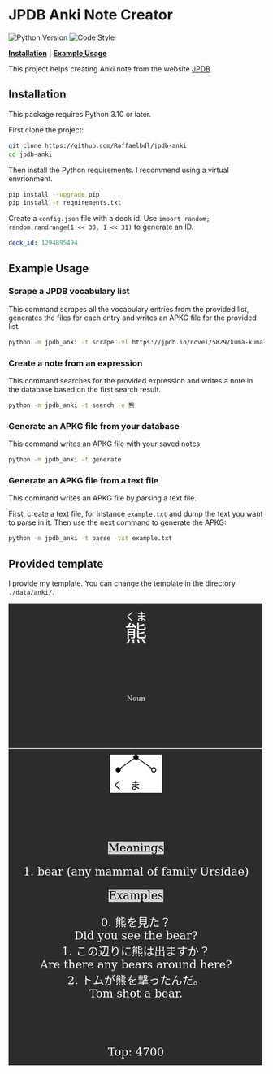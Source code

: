 # JPDB Anki Note Creator

![Python Version](https://img.shields.io/badge/Python->=3.10-blue)
![Code Style](https://img.shields.io/badge/Code_Style-black-black)

[**Installation**](#installation) 
| [**Example Usage**](#example-usage)

This project helps creating Anki note from the website [JPDB](https://jpdb.io/).

## Installation
This package requires Python 3.10 or later.

First clone the project:
```bash
git clone https://github.com/Raffaelbdl/jpdb-anki
cd jpdb-anki
```

Then install the Python requirements. I recommend using a virtual envrionment.
```bash
pip install --upgrade pip
pip install -r requirements.txt
```

Create a `config.json` file with a deck id. Use `import random; random.randrange(1 << 30, 1 << 31)` to generate an ID.
```yaml
deck_id: 1294895494
```

## Example Usage
### Scrape a JPDB vocabulary list

This command scrapes all the vocabulary entries from the provided list, generates the files for each entry and writes an APKG file for the provided list.

```bash
python -m jpdb_anki -t scrape -vl https://jpdb.io/novel/5829/kuma-kuma-kuma-bear/vocabulary-list
```

### Create a note from an expression

This command searches for the provided expression and writes a note in the database based on the first search result.

```bash
python -m jpdb_anki -t search -e 熊
```

### Generate an APKG file from your database

This command writes an APKG file with your saved notes.

```bash
python -m jpdb_anki -t generate
```

### Generate an APKG file from a text file

This command writes an APKG file by parsing a text file.

First, create a text file, for instance `example.txt` and dump the text you want to parse in it.
Then use the next command to generate the APKG:

```bash
python -m jpdb_anki -t parse -txt example.txt
```

## Provided template
I provide my template. You can change the template in the directory `./data/anki/`.

![kuma](./resources/kuma.png)